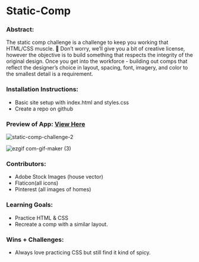 # Static-Comp 
### Abstract:

The static comp challenge is a challenge to keep you working that HTML/CSS muscle. :muscle: Don’t worry, we’ll give you a bit of creative license, however the objective is to build something that respects the integrity of the original design. Once you get into the workforce - building out comps that reflect the designer’s choice in layout, spacing, font, imagery, and color to the smallest detail is a requirement.

### Installation Instructions:

- Basic site setup with index.html and styles.css
- Create a repo on github

### Preview of App: [View Here](https://jheidepriem.github.io/Static-Comp/)

![static-comp-challenge-2](https://user-images.githubusercontent.com/108428451/207728946-3987fe86-18ea-489d-bc8f-317bd4dafef0.jpeg)

![ezgif com-gif-maker (3)](https://user-images.githubusercontent.com/108428451/207737392-d9da75ea-01db-4cd6-9480-36786240ff6e.gif)


### Contributors:

- Adobe Stock Images (house vector)
- Flaticon(all icons)
- Pinterest (all images of homes)

### Learning Goals:

- Practice HTML & CSS
- Recreate a comp with a similar layout.

### Wins + Challenges:

- Always love practicing CSS but still find it kind of spicy.
